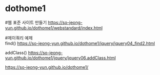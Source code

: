 # dothome1
#웹 표준 사이트 만들기
https://so-jeong-yun.github.io/dothome1/webstandard/index.html


#제이쿼리 예제<br>
find() https://so-jeong-yun.github.io/dothome1/jquery/jquery04_find2.html 

addClass() https://so-jeong-yun.github.io/dothome1/jquery/jquery06.addClass.html

https://so-jeong-yun.github.io/dothome1/
